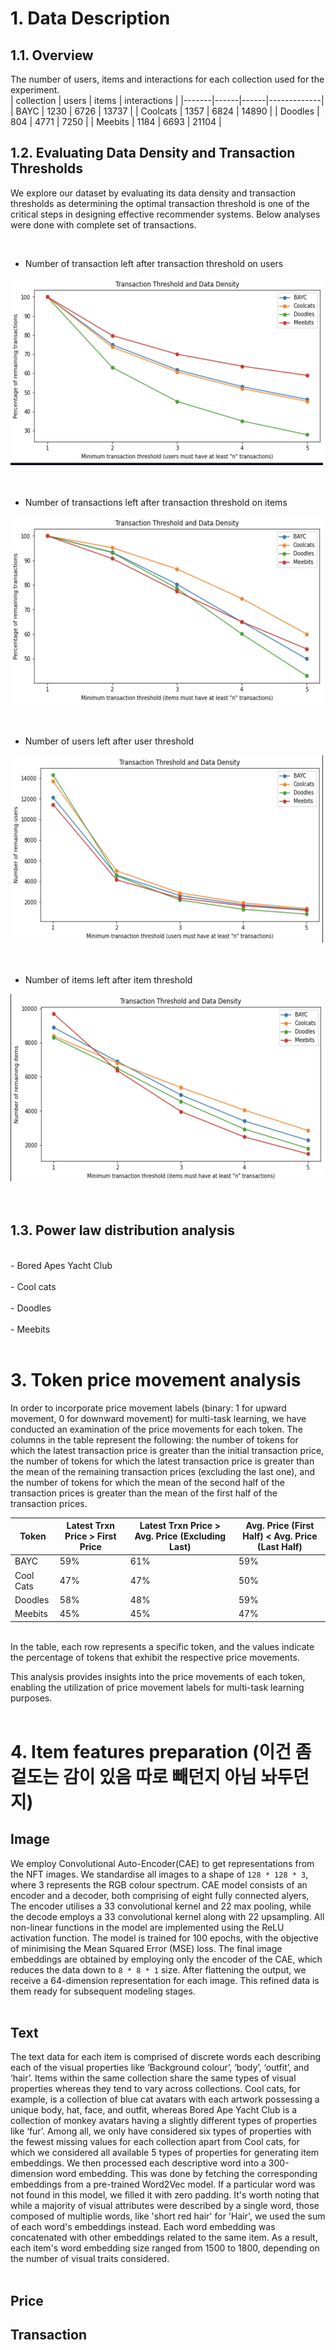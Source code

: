 # 1. Data Description

## 1.1. Overview

The number of users, items and interactions for each collection used for the experiment.<br>
| collection | users | items | interactions |
|-------|------|------|-------------|
| BAYC  | 1230 | 6726 | 13737 |
| Coolcats | 1357 | 6824 | 14890 |
| Doodles | 804 | 4771 | 7250 |
| Meebits | 1184 | 6693 | 21104 |
<br>

## 1.2. Evaluating Data Density and Transaction Thresholds

We explore our dataset by evaluating its data density and transaction thresholds as determining the optimal transaction threshold is one of the critical steps in designing effective recommender systems. Below analyses were done with complete set of transactions.<br>

<br>

- Number of transaction left after transaction threshold on users
<div class="image-container">
    <img src="assets/user_trxns.png" alt="Plot" style="width:500px;height:300px;">
    
</div><br>
<br>

- Number of transactions left after transaction threshold on items
<div class="image-container">
    <img src="assets/item_trxns.png" alt="Plot" style="width:500px;height:300px;">
    
</div><br>
<br>

- Number of users left after user threshold
<div class="image-container">
    <img src="assets/user_num.png" alt="Plot" style="width:500px;height:300px;">
    
</div><br>
<br>

- Number of items left after item threshold
<div class="image-container">
    <img src="assets/item_num.png" alt="Plot" style="width:500px;height:300px;">
</div><br>
<br>   

## 1.3. Power law distribution analysis<br>
<br>
- Bored Apes Yacht Club <br>

<br>
- Cool cats<br>

<br>
- Doodles<br>

<br>
- Meebits<br>

<br>

# 3. Token price movement analysis

In order to incorporate price movement labels (binary: 1 for upward movement, 0 for downward movement) for multi-task learning, we have conducted an examination of the price movements for each token. The columns in the table represent the following: the number of tokens for which the latest transaction price is greater than the initial transaction price, the number of tokens for which the latest transaction price is greater than the mean of the remaining transaction prices (excluding the last one), and the number of tokens for which the mean of the second half of the transaction prices is greater than the mean of the first half of the transaction prices.<br>

| Token      | Latest Trxn Price > First Price | Latest Trxn Price > Avg. Price (Excluding Last) | Avg. Price (First Half) < Avg. Price (Last Half) |
|------------|-------------------------------|--------------|--------------|
| BAYC       | 59%                         | 61%       | 59% |
| Cool Cats  | 47%                         | 47%         | 50% |
| Doodles    | 58%                          | 48%        | 59% |
| Meebits    | 45%                          | 45%         |47% |

<br>
In the table, each row represents a specific token, and the values indicate the percentage of tokens that exhibit the respective price movements.

This analysis provides insights into the price movements of each token, enabling the utilization of price movement labels for multi-task learning purposes.<br>
<br>

# 4. Item features preparation (이건 좀 겉도는 감이 있음 따로 빼던지 아님 놔두던지)
## Image
We employ Convolutional Auto-Encoder(CAE) to get representations from the NFT images. We standardise all images to a shape of `128 * 128 * 3`, where 3 represents the RGB colour spectrum. CAE model consists of an encoder and a decoder, both comprising of eight fully connected alyers, The encoder utilises a 33 convolutional kernel and 22 max pooling, while the decode employs a 33 convolutional kernel along with 22 upsampling.
All non-linear functions in the model are implemented using the ReLU activation function. The model is trained for 100 epochs, with the objective of minimising the Mean Squared Error (MSE) loss. The final image embeddings are obtained by employing only the encoder of the CAE, which reduces the data down to `8 * 8 * 1`
 size. After flattening the output, we receive a 64-dimension representation for each image. This refined data is them ready for subsequent modeling stages.<br>
<br>
## Text
The text data for each item is comprised of discrete words each describing each of the visual properties like ‘Background colour’, ‘body’, ‘outfit’, and ‘hair’. Items within the same collection share the same types of visual properties whereas they tend to vary across collections. Cool cats, for example, is a collection of blue cat avatars with each artwork possessing a unique body, hat, face, and outfit, whereas Bored Ape Yacht Club is a collection of monkey avatars having a slightly different types of properties like ‘fur’. Among all, we only have considered six types of properties with the fewest missing values for each collection apart from Cool cats, for which we considered all available 5 types of properties for generating item embeddings. We then processed each descriptive word into a 300-dimension word embedding. This was done by fetching the corresponding embeddings from a pre-trained Word2Vec model. If a particular word was not found in this model, we filled it with zero padding. It's worth noting that while a majority of visual attributes were described by a single word, those composed of multiplie words, like 'short red hair' for 'Hair', we used the sum of each word's embeddings instead. Each word embedding was concatenated with other embeddings related to the same item. As a result, each item's word embedding size ranged from 1500 to 1800, depending on the number of visual traits considered.<br>
<br>
## Price


## Transaction



